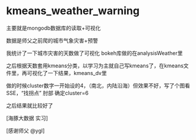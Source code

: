 # kmeans_weather_warning

主要就是mongodb数据库的读取+可视化

数据是师父之前爬的城市气象灾害+预警

我统计了一下城市灾害的天数做了可视化 bokeh库做的在analysisWeather里

之后根据天数套用kmeans分类，以学习为主就自己写kmeans了，在kmeans文件里，再可视化了一下结果，kmeans_dv里

做的时候cluster数字一开始设的4，（南北，内陆沿海）但效果不好，写了个图看SSE，“找拐点” 肘部 确定cluster=6

之后结果就比较好了

[海豚大数据 实习]

[感谢师父 @ygl]

